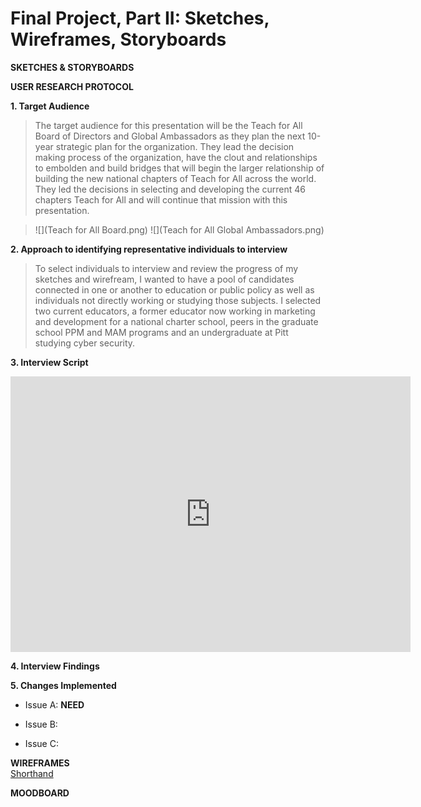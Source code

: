 # Final Project, Part II: Sketches, Wireframes, Storyboards

**SKETCHES & STORYBOARDS**


**USER RESEARCH PROTOCOL**

**1. Target Audience**

>The target audience for this presentation will be the Teach for All Board of Directors and Global Ambassadors as they plan the next 10-year strategic plan for the organization. They lead the decision making process of the organization, have the clout and relationships to embolden and build bridges that will begin the larger relationship of building the new national chapters of Teach for All across the world. They led the decisions in selecting and developing the current 46 chapters Teach for All and will continue that mission with this presentation. 

>![](Teach for All Board.png)
>![](Teach for All Global Ambassadors.png)

**2. Approach to identifying representative individuals to interview**

>To select individuals to interview and review the progress of my sketches and wirefream, I wanted to have a pool of candidates connected in one or another to education or public policy as well as individuals not directly working or studying those subjects. I selected two current educators, a former educator now working in marketing and development for a national charter school, peers in the graduate school PPM and MAM programs and an undergraduate at Pitt studying cyber security.

**3. Interview Script**
[](final_project_interviewscript.)
<iframe src="https://docs.google.com/forms/d/e/1FAIpQLScWbKrKVDqOWSsyX0L4IJTHxHIEFyquYV4r39r4BTgIUkUm1Q/viewform?embedded=true" width="640" height="441" frameborder="0" marginheight="0" marginwidth="0">Loading...</iframe>

**4. Interview Findings**

**5. Changes Implemented**
  
  * Issue A: **NEED**
  
  * Issue B: 
  
  * Issue C:
  
**WIREFRAMES**  
[Shorthand](www.asdlfjasdl;kfjasld;kfcom)

**MOODBOARD**
